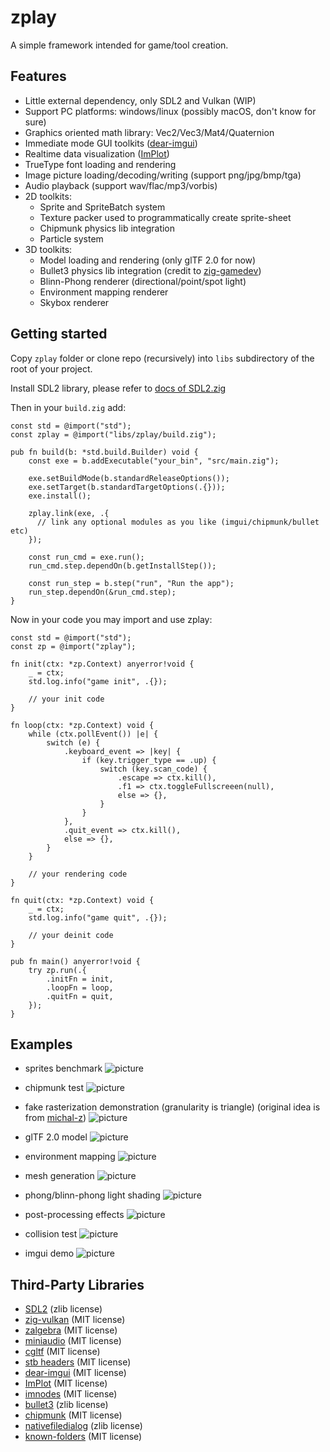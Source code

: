 # zplay
A simple framework intended for game/tool creation.

## Features
* Little external dependency, only SDL2 and Vulkan (WIP)
* Support PC platforms: windows/linux (possibly macOS, don't know for sure)
* Graphics oriented math library: Vec2/Vec3/Mat4/Quaternion
* Immediate mode GUI toolkits ([dear-imgui](https://github.com/ocornut/imgui))
* Realtime data visualization ([ImPlot](https://github.com/epezent/implot))
* TrueType font loading and rendering
* Image picture loading/decoding/writing (support png/jpg/bmp/tga)
* Audio playback (support wav/flac/mp3/vorbis)
* 2D toolkits:
  * Sprite and SpriteBatch system
  * Texture packer used to programmatically create sprite-sheet
  * Chipmunk physics lib integration
  * Particle system
* 3D toolkits:
  * Model loading and rendering (only glTF 2.0 for now)
  * Bullet3 physics lib integration (credit to [zig-gamedev](https://github.com/michal-z/zig-gamedev))
  * Blinn-Phong renderer (directional/point/spot light)
  * Environment mapping renderer
  * Skybox renderer

## Getting started
Copy `zplay` folder or clone repo (recursively) into `libs` subdirectory of the root of your project.

Install SDL2 library, please refer to [docs of SDL2.zig](https://github.com/MasterQ32/SDL.zig)

Then in your `build.zig` add:

```zig
const std = @import("std");
const zplay = @import("libs/zplay/build.zig");

pub fn build(b: *std.build.Builder) void {
    const exe = b.addExecutable("your_bin", "src/main.zig");

    exe.setBuildMode(b.standardReleaseOptions());
    exe.setTarget(b.standardTargetOptions(.{}));
    exe.install();

    zplay.link(exe, .{
      // link any optional modules as you like (imgui/chipmunk/bullet etc)
    });

    const run_cmd = exe.run();
    run_cmd.step.dependOn(b.getInstallStep());

    const run_step = b.step("run", "Run the app");
    run_step.dependOn(&run_cmd.step);
}
```

Now in your code you may import and use zplay:

```zig
const std = @import("std");
const zp = @import("zplay");

fn init(ctx: *zp.Context) anyerror!void {
    _ = ctx;
    std.log.info("game init", .{});

    // your init code
}

fn loop(ctx: *zp.Context) void {
    while (ctx.pollEvent()) |e| {
        switch (e) {
            .keyboard_event => |key| {
                if (key.trigger_type == .up) {
                    switch (key.scan_code) {
                        .escape => ctx.kill(),
                        .f1 => ctx.toggleFullscreeen(null),
                        else => {},
                    }
                }
            },
            .quit_event => ctx.kill(),
            else => {},
        }
    }

    // your rendering code
}

fn quit(ctx: *zp.Context) void {
    _ = ctx;
    std.log.info("game quit", .{});

    // your deinit code
}

pub fn main() anyerror!void {
    try zp.run(.{
        .initFn = init,
        .loopFn = loop,
        .quitFn = quit,
    });
}
```

## Examples
* sprites benchmark
![picture](https://github.com/jack-ji/zplay/blob/main/examples/screenshots/sprites_benchmark.png)

* chipmunk test
![picture](https://github.com/jack-ji/zplay/blob/main/examples/screenshots/chipmunk_test.gif)

* fake rasterization demonstration (granularity is triangle) (original idea is from [michal-z](https://github.com/michal-z/zig-gamedev/tree/main/samples/rasterization))
![picture](https://github.com/jack-ji/zplay/blob/main/examples/screenshots/rasterization.png)

* glTF 2.0 model
![picture](https://github.com/jack-ji/zplay/blob/main/examples/screenshots/gltf_demo.png)

* environment mapping
![picture](https://github.com/jack-ji/zplay/blob/main/examples/screenshots/environment_mapping.png)

* mesh generation
![picture](https://github.com/jack-ji/zplay/blob/main/examples/screenshots/mesh_generation.png)

* phong/blinn-phong light shading
![picture](https://github.com/jack-ji/zplay/blob/main/examples/screenshots/phong_lighting.png)

* post-processing effects
![picture](https://github.com/jack-ji/zplay/blob/main/examples/screenshots/post_processing.png)

* collision test
![picture](https://github.com/jack-ji/zplay/blob/main/examples/screenshots/bullet_test.gif)

* imgui demo
![picture](https://github.com/jack-ji/zplay/blob/main/examples/screenshots/imgui_demo.png)

## Third-Party Libraries
* [SDL2](https://www.libsdl.org) (zlib license)
* [zig-vulkan](https://github.com/Snektron/vulkan-zig) (MIT license)
* [zalgebra](https://github.com/kooparse/zalgebra) (MIT license)
* [miniaudio](https://miniaud.io/index.html) (MIT license)
* [cgltf](https://github.com/jkuhlmann/cgltf) (MIT license)
* [stb headers](https://github.com/nothings/stb) (MIT license)
* [dear-imgui](https://github.com/ocornut/imgui) (MIT license)
* [ImPlot](https://github.com/epezent/implot) (MIT license)
* [imnodes](https://github.com/Nelarius/imnodes) (MIT license)
* [bullet3](https://github.com/bulletphysics/bullet3) (zlib license)
* [chipmunk](https://chipmunk-physics.net/) (MIT license)
* [nativefiledialog](https://github.com/mlabbe/nativefiledialog) (zlib license)
* [known-folders](https://github.com/ziglibs/known-folders) (MIT license)

